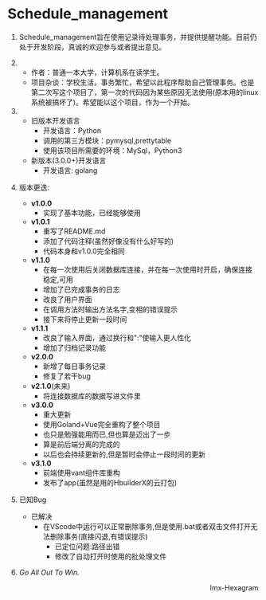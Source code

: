 # Schedule_management

1. Schedule_management旨在使用记录待处理事务，并提供提醒功能。目前仍处于开发阶段，真诚的欢迎参与或者提出意见。

2. 
    * 作者：普通一本大学，计算机系在读学生。
    * 项目杂谈：学校生活，事务繁忙，希望以此程序帮助自己管理事务。也是第二次写这个项目了，第一次的代码因为某些原因无法使用(原本用的linux系统被搞坏了)。希望能以这个项目，作为一个开始。

3. 
    * 旧版本开发语言
        * 开发语言：Python
        * 调用的第三方模块：pymysql,prettytable
        * 使用该项目所需要的环境：MySql，Python3
    * 新版本(3.0.0+)开发语言
        * 开发语言: golang

4. 版本更迭:
    * **v1.0.0**
        * 实现了基本功能，已经能够使用
    * **v1.0.1**
        * 重写了README.md
        * 添加了代码注释(虽然好像没有什么好写的)
        * 代码本身和v1.0.0完全相同
    * **v1.1.0**
        * 在每一次使用后关闭数据库连接，并在每一次使用时开启，确保连接稳定,可用
        * 增加了已完成事务的日志
        * 改良了用户界面
        * 在调用方法时输出方法名字,变相的错误提示
        * 接下来将停止更新一段时间
    * **v1.1.1**
        * 改良了输入界面，通过换行和":"使输入更人性化
        * 增加了归档记录功能
    * **v2.0.0**
        * 新增了每日事务记录
        * 修复了若干bug
    * **v2.1.0**(未来)
        * 将连接数据库的数据写进文件里
    * **v3.0.0**
        * 重大更新
        * 使用Goland+Vue完全重构了整个项目
        * 也只是勉强能用而已,但也算是迈出了一步
        * 算是前后端分离的完成的
        * 以后也会持续更新的,但是暂时会停止一段时间的更新
    * **v3.1.0**
        * 前端使用vant组件库重构
        * 发布了app(虽然是用的HbuilderX的云打包)
5. 已知Bug
    * 已解决
        * 在VScode中运行可以正常删除事务,但是使用.bat或者双击文件打开无法删除事务(直接闪退,有错误提示)
            * 已定位问题:路径出错
            * 修改了自动打开时使用的批处理文件 

6. *Go All Out To Win.*

<p align="right">lmx-Hexagram</p>










